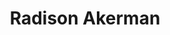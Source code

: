 ---
title: 'Radison Akerman'
layout: 'home-page'
head.description: 'I am highly skilled in internet. You might find me solving niche problems with programming, over yonder with my camera, or working on something radical.'
head.image: 'https://imagedelivery.net/5zM6Rdl2uV8Hmr9WxRh20g/fa35b458-67ec-4711-0256-9f68535cbd00/md'
---